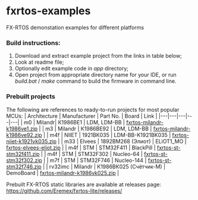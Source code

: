 # fxrtos-examples
FX-RTOS demonstation examples for different platforms
### Build instructions:
1. Download and extract example project from the links in table below;
2. Look at readme file;
3. Optionally edit example code in *app* directory;
4. Open project from appropriate directory name for your IDE, or run *build.bat* / *make* command to build the firmware in command line.
### Prebuilt projects
The following are references to ready-to-run projects for most popular MCUs:
| Architecture | Manufacturer | Part No. | Board | Link |
|---|---|---|---|---|
| m0 | Milandr| К1986ВЕ1 | LDM, LDM-BB | [fxrtos-milandr-k1986ve1.zip](https://github.com/Eremex/fxrtos-examples/releases/download/v0.1/fxrtos-milandr-k1986ve1.zip) |
| m3 | Milandr | К1986ВЕ92 | LDM, LDM-BB | [fxrtos-milandr-k1986ve92.zip](https://github.com/Eremex/fxrtos-examples/releases/download/v0.1/fxrtos-milandr-k1986ve92.zip) |
| m4f | NIIET | 1921ВК035 | LDM-BB-K1921BK035 | [fxrtos-niiet-k1921vk035.zip](https://github.com/Eremex/fxrtos-examples/releases/download/v0.1/fxrtos-niiet-k1921vk035.zip) |
| m33 | Elvees | 1892ВМ268 (Элиот) | ELiOT1_MO | [fxrtos-elvees-eliot.zip](https://github.com/Eremex/fxrtos-examples/releases/download/v0.1/fxrtos-elvees-eliot.zip) |
| m4f | STM | STM32F411 | BlackPill | [fxrtos-st-stm32f411.zip](https://github.com/Eremex/fxrtos-examples/releases/download/v0.1/fxrtos-st-stm32f411.zip) |
| m4f | STM | STM32F302 | Nucleo-64 | [fxrtos-st-stm32f302.zip](https://github.com/Eremex/fxrtos-examples/releases/download/v0.1/fxrtos-st-stm32f302.zip) |
| m7f | STM | STM32F746  | Nucleo-144 | [fxrtos-st-stm32f746.zip](https://github.com/Eremex/fxrtos-examples/releases/download/v0.1/fxrtos-st-stm32f746.zip) |
| rv32imc | Milandr | К1986ВК025 (Счётчик-М) | DemoBoard | [fxrtos-milandr-k1986vk025.zip](https://github.com/Eremex/fxrtos-examples/releases/download/v0.1/fxrtos-milandr-k1986vk025.zip) |

Prebuilt FX-RTOS static libraries are available at releases page: https://github.com/Eremex/fxrtos-lite/releases/
